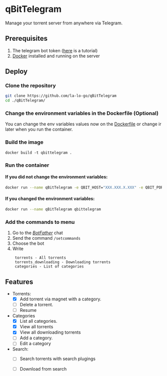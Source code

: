 # qBitTelegram
Manage your torrent server from anywhere via Telegram.

## Prerequisites
1. The telegram bot token ([here](https://core.telegram.org/bots#how-do-i-create-a-bot) is a tutorial)
2. [Docker](https://www.docker.com/) installed and running on the server

## Deploy
### Clone the repository
```bash
git clone https://github.com/la-lo-go/qBitTelegram
cd ./qBitTelegram/
```

### Change the environment variables in the Dockerfile (Optional)
You can change the env variables values now on the [Dockerfile](./Dockerfile) or change ir later when you run the container. 

### Build the image
```
docker build -t qbittelegram .
```

### Run the container
#### If you did not change the environment variables:
```bash
docker run --name qBitTelegram -e QBIT_HOST="XXX.XXX.X.XXX" -e QBIT_PORT="XXXX" -e QBIT_USERAME="admin" -e QBIT_PASS="admin" -e TELEGRAM_TOKEN="XXXXX:XXXXX-XXXXXXXXXXX" -e ADMINS="username_admin1,username_admin2" qbittelegram
```
#### If you changed the environment variables:
```bash
docker run --name qBitTelegram qbittelegram
```

### Add the commands to menu
1. Go to the [_BotFather_](https://t.me/botfather) chat 
2. Send the command `/setcommands`
3. Choose the bot 
4. Write 
   ```
    torrents - All torrents
    torrents_downloading - Downloading torrents 
    categories - List of categories
   ```

## Features
- Torrents:
   - [X] Add torrent via magnet with a category.
   - [ ] Delete a torrent.
   - [ ] Resume
- Categories
   - [X] List all categories.
   - [X] View all torrents
   - [X] View all downloading torrents
   - [ ] Add a category.
   - [ ] Edit a category
- Search:
   - [ ] Search torrents with search plugings
   - [ ] Download from search
  
